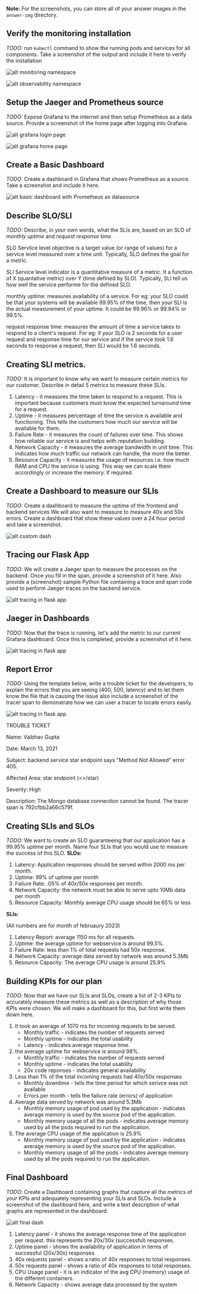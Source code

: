 **Note:** For the screenshots, you can store all of your answer images in the `answer-img` directory.

## Verify the monitoring installation

*TODO:* run `kubectl` command to show the running pods and services for all components. Take a screenshot of the output and include it here to verify the installation

![alt monitoring namespace](https://github.com/vaibhavg12/udacity-CNAA-ObservabilityDashboard/blob/master/answer-img/monitoring_svc_pods.png)

![alt observability namespace](https://github.com/vaibhavg12/udacity-CNAA-ObservabilityDashboard/blob/master/answer-img/observability_svc_pods.png)

## Setup the Jaeger and Prometheus source
*TODO:* Expose Grafana to the internet and then setup Prometheus as a data source. Provide a screenshot of the home page after logging into Grafana.

![alt grafana login page](https://github.com/vaibhavg12/udacity-CNAA-ObservabilityDashboard/blob/master/answer-img/grafana_login_page.png)

![alt grafana home page](https://github.com/vaibhavg12/udacity-CNAA-ObservabilityDashboard/blob/master/answer-img/grafana_home_page.png)

## Create a Basic Dashboard
*TODO:* Create a dashboard in Grafana that shows Prometheus as a source. Take a screenshot and include it here.

![alt basic dashboard with Prometheus as datasource](https://github.com/vaibhavg12/udacity-CNAA-ObservabilityDashboard/blob/master/answer-img/basic_dashboard_with_prometheus_datasource.png)

## Describe SLO/SLI
*TODO:* Describe, in your own words, what the SLIs are, based on an SLO of *monthly uptime* and *request response time*.

SLO
Servlice level objective is a target value (or range of values) for a service level measured over a time unit. Typically, SLO defines the goal for a metric.

SLI
Service level indicator is a quantitative measure of a metric. It a function of X (quantative metric) over Y (time defined by SLO). Typically, SLI tell us how well the service performe for the defined SLO.

monthly uptime: measures availability of a service. For eg: your SLO could be that your systems will be available 99.95% of the time, then your SLI is the actual measurement of your uptime. It could be 99.96% or 99.94% or 99.5%. 

request response time: measures the amount of time a service takes to respond to a client's request. For eg: if your SLO is 2 seconds for a user request and response time for our service and if the service took 1.6 seconds to response a request, then SLI would be 1.6 seconds.


## Creating SLI metrics.
*TODO:* It is important to know why we want to measure certain metrics for our customer. Describe in detail 5 metrics to measure these SLIs. 

1. Latency - it measures the time taken to respond to a request. This is important because customers must know the expected turnaround time for a request.
2. Uptime - it measures percentage of time the service is available and functioning. This tells the customers how much our service will be available for them.
3. Failure Rate - it measures the count of failures over time. This shows how reliable our service is and helps with reputation building.
4. Network Capacity - it measures the average bandwidth in unit time. This indicates how much traffic our network can handle, the more the better.
5. Resource Capacity - it measures the usage of resources i.e. how much RAM and CPU the service is using. This way we can scale them accordingly or increase the memory. if required. 


## Create a Dashboard to measure our SLIs
*TODO:* Create a dashboard to measure the uptime of the frontend and backend services We will also want to measure to measure 40x and 50x errors. Create a dashboard that show these values over a 24 hour period and take a screenshot.

![alt custom dash](https://github.com/vaibhavg12/udacity-CNAA-ObservabilityDashboard/blob/master/answer-img/custom_dashboard.png)

## Tracing our Flask App
*TODO:*  We will create a Jaeger span to measure the processes on the backend. Once you fill in the span, provide a screenshot of it here. Also provide a (screenshot) sample Python file containing a trace and span code used to perform Jaeger traces on the backend service.

![alt tracing in flask app](https://github.com/vaibhavg12/udacity-CNAA-ObservabilityDashboard/blob/master/answer-img/jaeger_span_backend_app.png)

## Jaeger in Dashboards
*TODO:* Now that the trace is running, let's add the metric to our current Grafana dashboard. Once this is completed, provide a screenshot of it here.

![alt tracing in flask app](https://github.com/vaibhavg12/udacity-CNAA-ObservabilityDashboard/blob/master/answer-img/grafana_source_jaeger_backend.png)

## Report Error
*TODO:* Using the template below, write a trouble ticket for the developers, to explain the errors that you are seeing (400, 500, latency) and to let them know the file that is causing the issue also include a screenshot of the tracer span to demonstrate how we can user a tracer to locate errors easily.

![alt tracing in flask app](https://github.com/vaibhavg12/udacity-CNAA-ObservabilityDashboard/blob/master/answer-img/jaeger_ui.png)

TROUBLE TICKET

Name: Vaibhav Gupta

Date: March 13, 2021

Subject: backend service star endpoint says "Method Not Allowed" error 405.

Affected Area: star endpoint (<<host>>/star)

Severity: High

Description: The Mongo database connection cannot be found. The tracer span is 792cfbb2a66c579f.

## Creating SLIs and SLOs
*TODO:* We want to create an SLO guaranteeing that our application has a 99.95% uptime per month. Name four SLIs that you would use to measure the success of this SLO.
**SLOs:**

1. Latency: Application responses should be served within 2000 ms per month. 
2. Uptime: 99% of uptime per month
3. Failure Rate: .05% of 40x/50x responses per month.
4. Network Capacity: the network must be able to serve upto 10Mb data per month
5. Resource Capacity: Monthly average CPU usage should be 65% or less

**SLIs:** 

(All numbers are for month of februaury 2023)
1. Latency Report: average 1150 ms for all requests.
2. Uptime: the average uptime for webservice is around 99.5%.
3. Failure Rate: less than 1% of total requests had 50x response.
4. Network Capacity: average data served by network was around 5.3Mb
5. Resource Capacity: The average CPU usage is around 25.9%

## Building KPIs for our plan
*TODO*: Now that we have our SLIs and SLOs, create a list of 2-3 KPIs to accurately measure these metrics as well as a description of why those KPIs were chosen. We will make a dashboard for this, but first write them down here.

1. It took an average of 1070 ms for incoming requests to be served.
   - Monthly traffic - indicates the number of requests served
   - Monthly uptime - indicates the total usability
   - Latency - indicates average response time.
2. the average uptime for webservice is around 98%.
   - Monthly traffic - indicates the number of requests served
   - Monthly uptime - indicates the total usability
   - 20x code reponses - indicates general availability
3. Less than 1% of the total incoming requests had 40x/50x responses
   - Monthly downtime - tells the time period for which serivce was not available
   - Errors per month - tells the failure rate (errors) of application
4. Average data served by network was around 5.3Mb
   - Monthly memory usage of pod used by the application - indicates average memory is used by the source pod of the application.
   - Monthly memory usage of all the pods -  indicates average memory used by all the pods required to run the application.
5. The average CPU usage of the application is 25.9%
   - Monthly memory usage of pod used by the application - indicates average memory is used by the source pod of the application.
   - Monthly memory usage of all the pods -  indicates average memory used by all the pods required to run the application.

## Final Dashboard
*TODO*: Create a Dashboard containing graphs that capture all the metrics of your KPIs and adequately representing your SLIs and SLOs. Include a screenshot of the dashboard here, and write a text description of what graphs are represented in the dashboard.  

![alt final dash](https://github.com/vaibhavg12/udacity-CNAA-ObservabilityDashboard/blob/master/answer-img/final_dashboard.png)

1. Latency panel - it shows the average response time of the application per request.  this represents the 20x/30x (successful) responses.
2. Uptime panel - shows the availability of application in terms of successful (20x/30x) responses 
3. 40x requests panel - shows a ratio of 40x responses to total responses.
5. 50x requests panel - shows a ratio of 40x responses to total responses.
4. CPU Usage panel - it is an indicator of the avg CPU (memory) usage of the different containers.
5. Network Capacity - shows average data processed by the system
